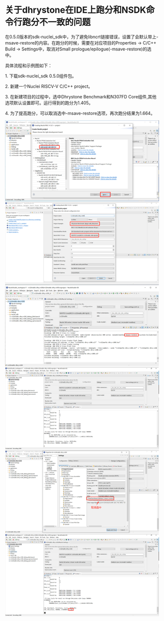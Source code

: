# 关于dhrystone在IDE上跑分和NSDK命令行跑分不一致的问题

在0\.5\.0版本的sdk\-nuclei\_sdk中，为了避免libncrt链接错误，设置了会默认带上\-msave\-restore的内容。在跑分的时候，需要在对应项目的Properties \-> C/C\+\+ Build \-> Settings中，取消对Small prologue/epilogue\(\-msave\-restore\)的选中。

具体流程和示例图如下：

1\. 下载sdk\-nuclei\_sdk 0\.5\.0组件包。

2\. 新建一个Nuclei RISCV\-V C/C\+\+ project。

3\. 在新建项目的过程中，选中Dhrystone Benchmark和N307FD Core组件,其他选项默认设置即可。运行得到的跑分为1\.405。

4\. 为了提高跑分，可以取消选中\-msave\-restore选项，再次跑分结果为1\.664。

![](asserts/images/12-1.png)
![](asserts/images/12-2.png)
![](asserts/images/12-3.png)
![](asserts/images/12-4.png)
![](asserts/images/12-5.png)
![](asserts/images/12-6.png)